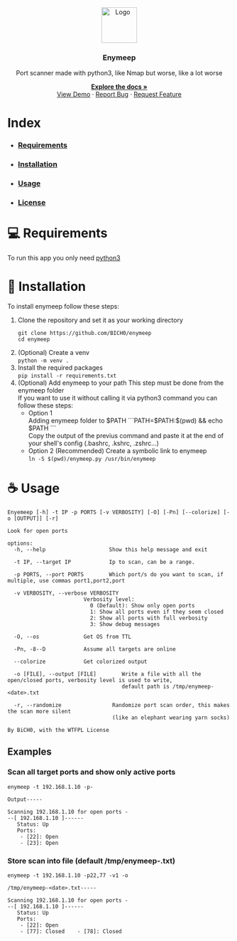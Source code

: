 <div align="center">
  <img src="https://github.com/BICH0/enymeep/assets/81905574/fa6bd8cc-774d-4ae9-b68b-f4b784cc48be" alt="Logo" height="80">  
  
  ### Enymeep  
  
  Port scanner made with python3, like Nmap but worse, like a lot worse  
  
  [**Explore the docs »**](https://github.com/github_username/repo_name)  
  [View Demo](https://github.com/github_username/repo_name) · [Report Bug](https://github.com/github_username/repo_name/issues) · [Request Feature](https://github.com/github_username/repo_name/issues)
  
</div>

# Index
* ### [Requirements](requirements)
* ### [Installation](installation)
* ### [Usage](usage)
* ### [License](license)

# 💻  Requirements
To run this app you only need [python3](https://www.python.org/downloads/)
# 🚀  Installation
To install enymeep follow these steps:
1. Clone the repository and set it as your working directory   
   ```
   git clone https://github.com/BICH0/enymeep
   cd enymeep
   ```
2. (Optional) Create a venv  
   ```python -m venv .```
3. Install the required packages  
   ```pip install -r requirements.txt```
4. (Optional) Add enymeep to your path
   This step must be done from the enymeep folder  
   If you want to use it without calling it via python3 command you can follow these steps:
   * Option 1  
       Adding enymeep folder to $PATH  
         ```PATH=$PATH:$(pwd) && echo $PATH ```  
       Copy the output of the previus command and paste it at the end of your shell's config (.bashrc, .kshrc, .zshrc...)
   * Option 2 (Recommended)
       Create a symbolic link to enymeep  
       ```ln -S $(pwd)/enymeep.py /usr/bin/enymeep```
# ☕ Usage
```
Enyemeep [-h] -t IP -p PORTS [-v VERBOSITY] [-O] [-Pn] [--colorize] [-o [OUTPUT]] [-r]

Look for open ports

options:
  -h, --help                    Show this help message and exit

  -t IP, --target IP            Ip to scan, can be a range.

  -p PORTS, --port PORTS        Which port/s do you want to scan, if multiple, use commas port1,port2,port

  -v VERBOSITY, --verbose VERBOSITY
                        Verbosity level: 
                          0 (Default): Show only open ports
                          1: Show all ports even if they seem closed
                          2: Show all ports with full verbosity
                          3: Show debug messages

  -O, --os              Get OS from TTL

  -Pn, -8--D            Assume all targets are online

  --colorize            Get colorized output

  -o [FILE], --output [FILE]        Write a file with all the open/closed ports, verbosity level is used to write,
                                    default path is /tmp/enymeep-<date>.txt

  -r, --randomize                Randomize port scan order, this makes the scan more silent
                                 (like an elephant wearing yarn socks)

By BiCH0, with the WTFPL License
```
## Examples
### Scan all target ports and show only active ports
```
enymeep -t 192.168.1.10 -p-

Output-----

Scanning 192.168.1.10 for open ports -
--[ 192.168.1.10 ]------
   Status: Up
   Ports:
    - [22]: Open  
    - [23]: Open
```

### Store scan into file (default /tmp/enymeep-<date>.txt)
```
enymeep -t 192.168.1.10 -p22,77 -v1 -o

/tmp/enymeep-<date>.txt-----

Scanning 192.168.1.10 for open ports -
--[ 192.168.1.10 ]------
   Status: Up
   Ports:
    - [22]: Open  
    - [77]: Closed    - [78]: Closed
```
